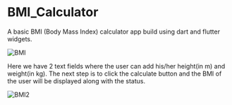 # BMI_Calculator
A basic BMI (Body Mass Index) calculator app build using dart and flutter widgets.

![BMI](https://user-images.githubusercontent.com/83510381/189826150-fb0b3e96-9aa2-4e28-a80c-8bf8a4dbf6bc.png)

Here we have 2 text fields where the user can add his/her height(in m) and weight(in kg).
The next step is to click the calculate button and the BMI of the user will be displayed along with the status.

![BMI2](https://user-images.githubusercontent.com/83510381/189826581-38b7bb2c-dbc4-4950-a8d2-50d0dbf9b5d5.png)

